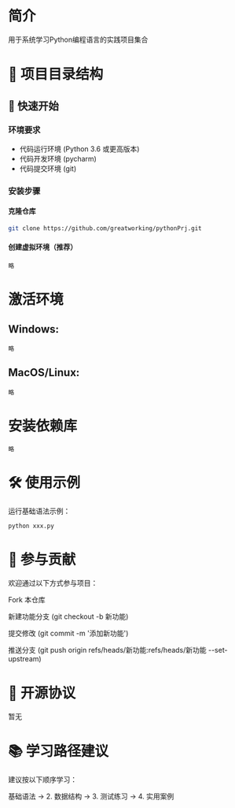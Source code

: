 # 简介

用于系统学习Python编程语言的实践项目集合

# 📂 项目目录结构


## 🚀 快速开始

### 环境要求
- 代码运行环境 (Python 3.6 或更高版本)
- 代码开发环境 (pycharm)
- 代码提交环境 (git)

### 安装步骤

#### 克隆仓库
```bash
git clone https://github.com/greatworking/pythonPrj.git
```

#### 创建虚拟环境（推荐）
```text
略
```

# 激活环境
## Windows:
```text
略
```
## MacOS/Linux:
```text
略
```

# 安装依赖库
```shell
略
```

# 🛠️ 使用示例

运行基础语法示例：
```shell
python xxx.py
```

# 🤝 参与贡献
欢迎通过以下方式参与项目：

Fork 本仓库

新建功能分支 (git checkout -b 新功能)

提交修改 (git commit -m '添加新功能')

推送分支 (git push origin refs/heads/新功能:refs/heads/新功能 --set-upstream)


# 📄 开源协议
暂无

# 📚 学习路径建议
建议按以下顺序学习：

基础语法 → 2. 数据结构 → 3. 测试练习 → 4. 实用案例
